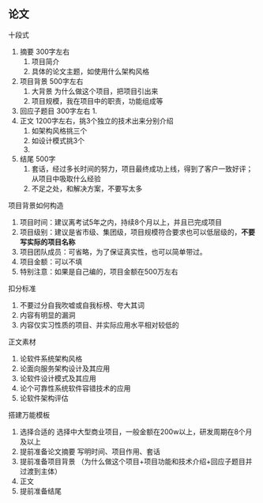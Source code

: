 
## 论文
十段式
1. 摘要   300字左右
   1. 项目简介
   2. 具体的论文主题，如使用什么架构风格
2. 项目背景 500字左右
   1. 大背景 为什么做这个项目，把项目引出来
   2. 项目规模，我在项目中的职责，功能组成等
3. 回应子题目 300字左右
   1. 
4. 正文 1200字左右，挑3个独立的技术出来分别介绍
   1. 如架构风格挑三个
   2. 如设计模式挑3个
   3. 
5. 结尾 500字
   1. 套话，经过多长时间的努力，项目最终成功上线，得到了客户一致好评；从项目中吸取什么经验
   2. 不足之处，和解决方案，不要写太多

项目背景如何构造
1. 项目时间：建议离考试5年之内，持续8个月以上，并且已完成项目
2. 项目级别：建议是省市级、集团级，项目规模符合要求也可以低层级的，**不要写实际的项目名称** 
3. 项目团队成员：可省略，为了保证真实性，也可以简单带过。
4. 项目金额：可以不填
5. 特别注意：如果是自己编的，项目金额在500万左右

扣分标准
1. 不要过分自我吹嘘或自我标榜、夸大其词
2. 内容有明显的漏洞
3. 内容仅实习性质的项目、并实际应用水平相对较低的



正文素材
1. 论软件系统架构风格
2. 论面向服务架构设计及其应用
3. 论软件设计模式及其应用
4. 论个可靠性系统软件容错技术的应用
5. 论软件架构评估

搭建万能模板
1. 选择合适的  选择中大型商业项目，一般金额在200w以上，研发周期在8个月及以上
2. 提前准备论文摘要  写明时间、项目作用、套话
3. 提前准备项目背景 （为什么做这个项目+项目功能和技术介绍+回应子题目并过渡到主体）
4. 正文
5. 提前准备结尾